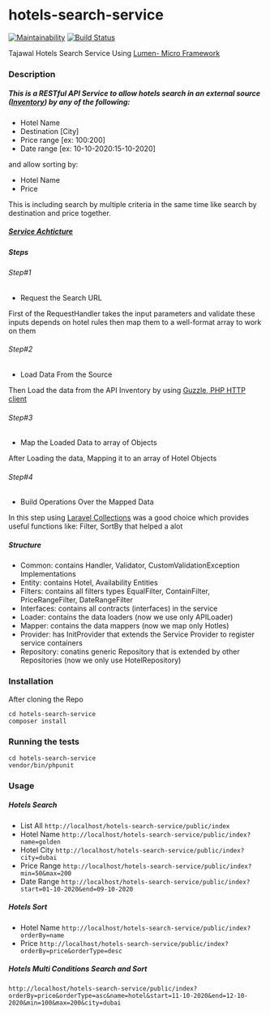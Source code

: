 # hotels-search-service
[![Maintainability](https://api.codeclimate.com/v1/badges/4d21396014613c6c2132/maintainability)](https://codeclimate.com/github/EngOmarMohamed/hotels-search-service/maintainability)
[![Build Status](https://travis-ci.org/EngOmarMohamed/hotels-search-service.svg?branch=master)](https://travis-ci.org/EngOmarMohamed/hotels-search-service)

Tajawal Hotels Search Service Using <a href="https://lumen.laravel.com/">Lumen- Micro Framework</a>

### Description
##### This is a RESTful API Service to allow hotels search in an external source (<a href="https://api.myjson.com/bins/tl0bp">Inventory</a>) by any of the following:
- Hotel Name
- Destination [City]
- Price range [ex: $100:$200]
- Date range [ex: 10-10-2020:15-10-2020]

and allow sorting by:

- Hotel Name
- Price

This is including search by multiple criteria in the same time like search by destination and price together.

##### <a href="https://github.com/EngOmarMohamed/hotels-search-service/tree/master/hotel-service">Service Achticture</a>
##### Steps
###### Step#1
- Request the Search URL

First of the RequestHandler takes the input parameters and validate these inputs depends on hotel rules then map them to a well-format array to work on them

###### Step#2
- Load Data From the Source

Then Load the data from the API Inventory by using <a href="http://docs.guzzlephp.org/en/stable/quickstart.html">Guzzle, PHP HTTP client</a>

###### Step#3
- Map the Loaded Data to array of Objects

After Loading the data, Mapping it to an array of Hotel Objects

###### Step#4
- Build Operations Over the Mapped Data

In this step using <a href="https://laravel.com/docs/5.6/collections">Laravel Collections</a> was a good choice which provides useful functions like: Filter, SortBy that helped a alot

##### Structure
- Common: contains Handler, Validator, CustomValidationException Implementations
- Entity: contains Hotel, Availability Entities
- Filters: contains all filters types EqualFilter, ContainFilter, PriceRangeFilter, DateRangeFilter
- Interfaces: contains all contracts (interfaces) in the service
- Loader: contains the data loaders (now we use only APILoader)
- Mapper: contains the data mappers (now we map only Hotles)
- Provider: has InitProvider that extends the Service Provider to register service containers
- Repository: conatins generic Repository that is extended by other Repositories (now we only use HotelRepository) 

### Installation
After cloning the Repo
```
cd hotels-search-service
composer install
```

### Running the tests
```
cd hotels-search-service
vendor/bin/phpunit
```

### Usage
##### Hotels Search
- List All ```http://localhost/hotels-search-service/public/index```
- Hotel Name ```http://localhost/hotels-search-service/public/index?name=golden```
- Hotel City ```http://localhost/hotels-search-service/public/index?city=dubai```
- Price Range ```http://localhost/hotels-search-service/public/index?min=50&max=200```
- Date Range ```http://localhost/hotels-search-service/public/index?start=01-10-2020&end=09-10-2020```

##### Hotels Sort
- Hotel Name ```http://localhost/hotels-search-service/public/index?orderBy=name```
- Price ```http://localhost/hotels-search-service/public/index?orderBy=price&orderType=desc```

##### Hotels Multi Conditions Search and Sort
```http://localhost/hotels-search-service/public/index?orderBy=price&orderType=asc&name=hotel&start=11-10-2020&end=12-10-2020&min=100&max=200&city=dubai```